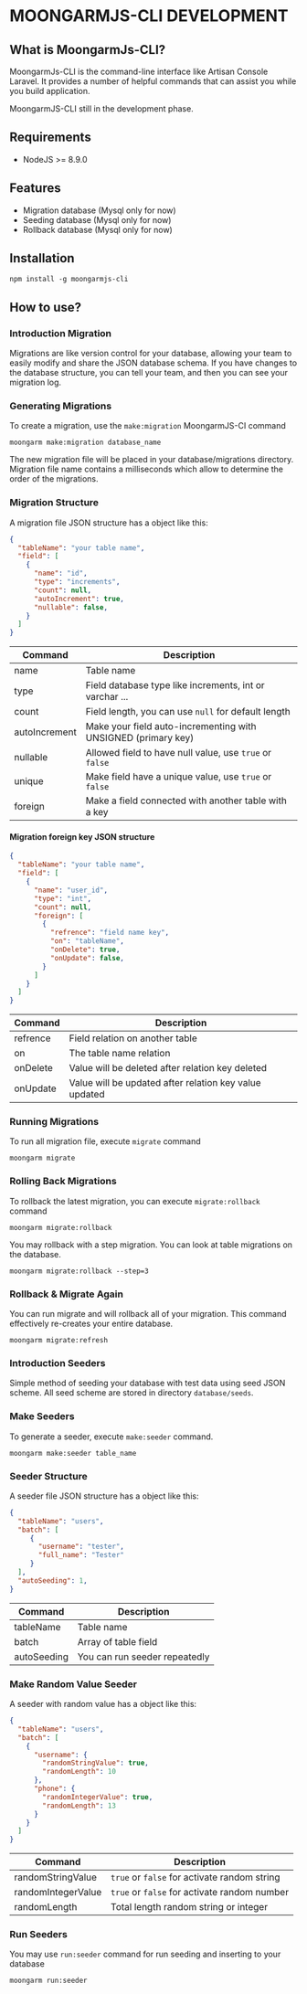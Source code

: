 # MOONGARMJS-CLI DEVELOPMENT

## What is MoongarmJs-CLI?
MoongarmJs-CLI is the command-line interface like Artisan Console Laravel. It provides a number of helpful commands that can assist you while you build application. 

MoongarmJS-CLI still in the development phase.

## Requirements
*  NodeJS >= 8.9.0

## Features
*  Migration database (Mysql only for now)
*  Seeding database   (Mysql only for now)
*  Rollback database  (Mysql only for now)

## Installation

    npm install -g moongarmjs-cli

## How to use?

### Introduction Migration
Migrations are like version control for your database, allowing your team to easily modify and share the JSON database schema. If you have changes to the database structure, you can tell your team, and then you can see your migration log.

### Generating Migrations
To create a migration, use the `make:migration` MoongarmJS-CI command

    moongarm make:migration database_name

The new migration file will be placed in your database/migrations directory. Migration file name contains a milliseconds which allow to determine the order of the migrations.

### Migration Structure
A migration file JSON structure has a object like this:
```json
{
  "tableName": "your table name",
  "field": [
    {
      "name": "id",
      "type": "increments",
      "count": null,
      "autoIncrement": true,
      "nullable": false,
    }
  ]
}
```
|Command  |Description  |
|--|--|
| name | Table name  |
| type | Field database type like increments, int or varchar ... |
| count | Field length, you can use `null` for default length
| autoIncrement | Make your field auto-incrementing with UNSIGNED (primary key)
| nullable | Allowed field to have null value, use `true` or `false`
| unique | Make field have a unique value, use `true` or `false`
| foreign | Make a field connected with another table with a key

#### Migration foreign key JSON structure
```json
{
  "tableName": "your table name",
  "field": [
    {
      "name": "user_id",
      "type": "int",
      "count": null,
      "foreign": [
        {
          "refrence": "field name key",
          "on": "tableName",
          "onDelete": true,
          "onUpdate": false,
        }
      ]
    }
  ]
}
```
|  Command| Description  |
|--|--|
|  refrence| Field relation on another table |
|on | The table name relation|
|onDelete| Value will be deleted after relation key deleted|
| onUpdate | Value will be updated after relation key value updated

### Running Migrations
To run all migration file, execute `migrate` command

    moongarm migrate
### Rolling Back Migrations
To rollback the latest migration, you can execute `migrate:rollback` command

    moongarm migrate:rollback
You may rollback with a step migration. You can look at table migrations on the database.

    moongarm migrate:rollback --step=3
### Rollback & Migrate Again
You can run migrate and will rollback all of your migration. This command effectively re-creates your entire database.

    moongarm migrate:refresh

 ### Introduction Seeders
Simple method of seeding your database with test data using seed JSON scheme. All seed scheme are stored in directory `database/seeds`. 
### Make Seeders
To generate a seeder, execute `make:seeder` command.

    moongarm make:seeder table_name
### Seeder Structure
A seeder file JSON structure has a object like this:
```json
{
  "tableName": "users",
  "batch": [
     {
       "username": "tester",
       "full_name": "Tester"
     }
  ],
  "autoSeeding": 1,
}
```
|Command|Description  |
|--|--|
| tableName | Table name  |
| batch | Array of table field|
|autoSeeding| You can run seeder repeatedly

### Make Random Value Seeder
A seeder with random value has a object like this:
```json
{
  "tableName": "users",
  "batch": [
    {
      "username": {
        "randomStringValue": true,
        "randomLength": 10
      },
      "phone": {
        "randomIntegerValue": true,
        "randomLength": 13
      }
    }
  ]
}
```
|Command|Description  |
|--|--|
| randomStringValue | `true` or `false` for activate random string|
| randomIntegerValue| `true` or `false` for activate random number|
|randomLength| Total length random string or integer

### Run Seeders
You may use `run:seeder` command for run seeding and inserting to your database

    moongarm run:seeder





